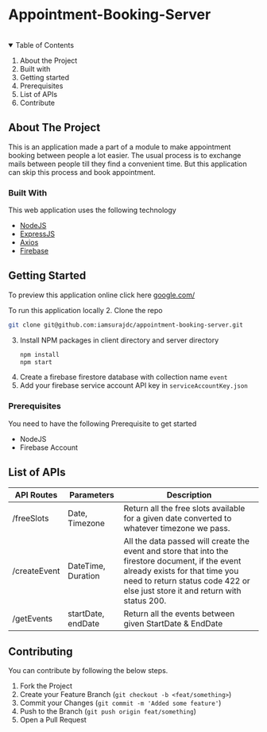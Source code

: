 # Appointment-Booking-Server

<!-- PROJECT LOGO -->
<br />

<!-- TABLE OF CONTENTS -->
<details open="open">
  <summary>Table of Contents</summary>
  <ol>
    <li>About the Project</li>
    <li>Built with</li>
    <li>Getting started</li>
    <li>Prerequisites</li>
    <li>List of APIs</li>
    <li>Contribute</li>
  </ol>
</details>

<!-- ABOUT THE PROJECT -->

## About The Project

This is an application made a part of a module to make appointment booking between people a lot easier. The usual process is to exchange mails between people till they find a convenient time. But this application can skip this process and book appointment.

### Built With

This web application uses the following technology

- [NodeJS](https://nodejs.org)
- [ExpressJS](https://expressjs.com/)
- [Axios](https://www.npmjs.com/package/axios)
- [Firebase](https://firebase.google.com/)

<!-- GETTING STARTED -->

## Getting Started

To preview this application online click here [google.com/](googe.com/)

To run this application locally 2. Clone the repo

```sh
git clone git@github.com:iamsurajdc/appointment-booking-server.git
```

3. Install NPM packages in client directory and server directory
   ```sh
   npm install
   npm start
   ```
4. Create a firebase firestore database with collection name `event`
5. Add your firebase service account API key in `serviceAccountKey.json`

### Prerequisites

You need to have the following Prerequisite to get started

- NodeJS
- Firebase Account

## List of APIs

| API Routes   | Parameters         | Description                                                                                                                                                                                                          |
| ------------ | ------------------ | -------------------------------------------------------------------------------------------------------------------------------------------------------------------------------------------------------------------- |
| /freeSlots   | Date, Timezone     | Return all the free slots available for a given date converted to whatever timezone we pass.                                                                                                                         |
| /createEvent | DateTime, Duration | All the data passed will create the event and store that into the firestore document, if the event already exists for that time you need to return status code 422 or else just store it and return with status 200. |
| /getEvents   | startDate, endDate | Return all the events between given StartDate & EndDate                                                                                                                                                              |

<!-- CONTRIBUTING -->

## Contributing

You can contribute by following the below steps.

1. Fork the Project
2. Create your Feature Branch (`git checkout -b <feat/something>`)
3. Commit your Changes (`git commit -m 'Added some feature'`)
4. Push to the Branch (`git push origin feat/something`)
5. Open a Pull Request